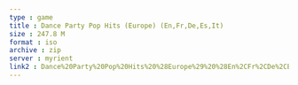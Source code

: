 ```yaml
---
type : game
title : Dance Party Pop Hits (Europe) (En,Fr,De,Es,It)
size : 247.8 M
format : iso
archive : zip
server : myrient
link2 : Dance%20Party%20Pop%20Hits%20%28Europe%29%20%28En%2CFr%2CDe%2CEs%2CIt%29
---
```

